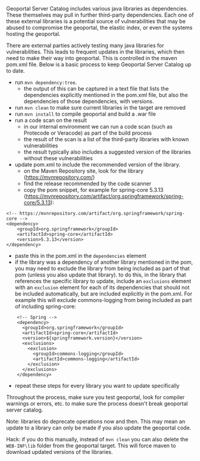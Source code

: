 Geoportal Server Catalog includes various java libraries as dependencies. These themselves may pull in further third-party dependencies. Each one of these external libraries is a potential source of vulnerabilities that may be abused to compromise the geoportal, the elastic index, or even the systems hosting the geoportal.

There are external parties actively testing many java libraries for vulnerabilities. This leads to frequent updates in the libraries, which then need to make their way into geoportal. This is controlled in the maven pom.xml file. Below is a basic process to keep Geoportal Server Catalog up to date.

- run `mvn dependency:tree`.
  - the output of this can be captured in a text file that lists the dependencies explicitly mentioned in the pom.xml file, but also the dependencies of those dependencies, with versions.
- run `mvn clean` to make sure current libraries in the target are removed
- run `mvn install` to compile geoportal and build a .war file
- run a code scan on the result
  - in our internal environment we can run a code scan (such as Protecode or Veracode) as part of the build process
  - the result of the scan is a list of the third-party libraries with known vulnerabilities
  - the result typically also includes a suggested version of the libraries without these vulnerabilities
- update pom.xml to include the recommended version of the library.
  - on the Maven Repository site, look for the library (https://mvnrepository.com/)
  - find the release recommended by the code scanner
  - copy the pom snippet, for example for spring-core 5.3.13 (https://mvnrepository.com/artifact/org.springframework/spring-core/5.3.13):

```
<!-- https://mvnrepository.com/artifact/org.springframework/spring-core -->
<dependency>
    <groupId>org.springframework</groupId>
    <artifactId>spring-core</artifactId>
    <version>5.3.13</version>
</dependency>
```
  - paste this in the pom.xml in the `dependencies` element
- if the library was a dependency of another library mentioned in the pom, you may need to exclude the library from being included as part of that pom (unless you also update that library). to do this, in the library that references the specific library to update, include an `exclusions` element with an `exclusion` element for each of its dependencies that should not be included automatically, but are included explicitly in the pom.xml. For example this will exclude commons-logging from being included as part of including spring-core:

```
    <!-- Spring -->
    <dependency>
      <groupId>org.springframework</groupId>
      <artifactId>spring-core</artifactId>
      <version>${springframework.version}</version>
      <exclusions>
        <exclusion>
          <groupId>commons-logging</groupId>
          <artifactId>commons-logging</artifactId>
        </exclusion>
      </exclusions>
    </dependency>
```

- repeat these steps for every library you want to update specifically

Throughout the process, make sure you test geoportal, look for compiler warnings or errors, etc. to make sure the process doesn't break geoportal server catalog.

Note: libraries do deprecate operations now and then. This may mean an update to a library can only be made if you also update the geoportal code.

Hack: if you do this manually, instead of `mvn clean` you can also delete the `WEB-INF\lib` folder from the geoportal target. This will force maven to download updated versions of the libraries.




